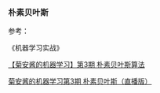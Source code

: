 ### 朴素贝叶斯

参考：

《机器学习实战》

[【菊安酱的机器学习】第3期 朴素贝叶斯算法](https://www.bilibili.com/video/av36338359)

[菊安酱的机器学习第3期 朴素贝叶斯（直播版）](https://github.com/JunchuangYang/Machine-Learning/blob/master/%E6%9C%B4%E7%B4%A0%E8%B4%9D%E5%8F%B6%E6%96%AF(Naive_Bayes)%E7%AE%97%E6%B3%95/%E8%8F%8A%E5%AE%89%E9%85%B1_%E8%B5%84%E6%BA%90/%E8%8F%8A%E5%AE%89%E9%85%B1%E7%9A%84%E6%9C%BA%E5%99%A8%E5%AD%A6%E4%B9%A0%E7%AC%AC3%E6%9C%9F%20%E6%9C%B4%E7%B4%A0%E8%B4%9D%E5%8F%B6%E6%96%AF%EF%BC%88%E7%9B%B4%E6%92%AD%E7%89%88%EF%BC%89.pdf)

